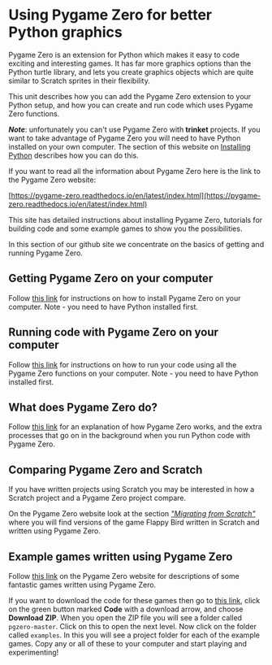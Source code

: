 # Using Pygame Zero for better Python graphics

Pygame Zero is an extension for Python which makes it easy to code exciting and interesting games. It has far more graphics options than the Python turtle library, and lets you create graphics objects which are quite similar to Scratch sprites in their flexibility.

This unit describes how you can add the Pygame Zero extension to your Python setup, and how you can create and run code which uses Pygame Zero functions.

***Note***: unfortunately you can't use Pygame Zero with **trinket** projects. If you want to take advantage of Pygame Zero you will need to have Python installed on your own computer. The section of this website on [Installing Python](../../../Install-Python) describes how you can do this.

If you want to read all the information about Pygame Zero here is the link to the Pygame Zero website:

[https://pygame-zero.readthedocs.io/en/latest/index.html](https://pygame-zero.readthedocs.io/en/latest/index.html)

This site has detailed instructions about installing Pygame Zero, tutorials for building code and some example games to show you the possibilities.

In this section of our github site we concentrate on the basics of getting and running Pygame Zero.

## Getting Pygame Zero on your computer

Follow [this link](install_pgz/installing_pgz.md) for instructions on how to install Pygame Zero on your computer. Note - you need to have Python installed first.

## Running code with Pygame Zero on your computer

Follow [this link](run_pgz/running_pgz.md) for instructions on how to run your code using all the Pygame Zero functions on your computer. Note - you need to have Python installed first.

## What does Pygame Zero do?

Follow [this link](What_pgz_does/what_pgz_does1.md) for an explanation of how Pygame Zero works, and the extra processes that go on in the background when you run Python code with Pygame Zero.

## Comparing Pygame Zero and Scratch

If you have written projects using Scratch you may be interested in how a Scratch project and a Pygame Zero project compare.

On the Pygame Zero website look at the section [*"Migrating from Scratch"*](https://pygame-zero.readthedocs.io/en/latest/from-scratch.html) where you will find versions of the game Flappy Bird written in Scratch and written using Pygame Zero.

## Example games written using Pygame Zero

Follow [this link](https://pygame-zero.readthedocs.io/en/latest/examples.html) on the Pygame Zero website for descriptions of some fantastic games written using Pygame Zero.

If you want to download the code for these games then go to [this link](https://github.com/lordmauve/pgzero), click on the green button marked **Code** with a download arrow, and choose **Download ZIP**. When you open the ZIP file you will see a folder called ```pgzero-master```. Click on this to open the next level. Now click on the folder called ```examples```. In this you will see a project folder for each of the example games. Copy any or all of these to your computer and start playing and experimenting!